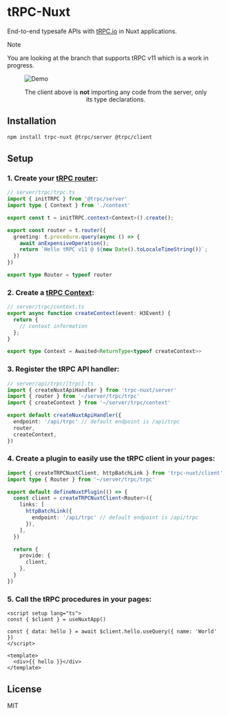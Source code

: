 # tRPC-Nuxt

End-to-end typesafe APIs with [tRPC.io](https://trpc.io/) in Nuxt applications.

> [!NOTE]
> You are looking at the branch that supports tRPC v11 which is a work in progress.

<p align="center">
  <figure>
    <img src="https://i.imgur.com/3AZlBZH.gif" alt="Demo" />
    <figcaption>
      <p align="center">
        The client above is <strong>not</strong> importing any code from the server, only its type declarations.
      </p>
    </figcaption>
  </figure>
</p>

## Installation

```bash
npm install trpc-nuxt @trpc/server @trpc/client
```

## Setup

### 1. Create your [tRPC router](https://trpc.io/docs/server/routers):

```ts
// server/trpc/trpc.ts
import { initTRPC } from '@trpc/server'
import type { Context } from './context'

export const t = initTRPC.context<Context>().create();

export const router = t.router({
  greeting: t.procedure.query(async () => {
    await anExpensiveOperation();
    return `Hello tRPC v11 @ ${new Date().toLocaleTimeString()}`;
  })
})

export type Router = typeof router
```

### 2. Create a [tRPC Context](https://trpc.io/docs/context):

```ts
// server/trpc/context.ts
export async function createContext(event: H3Event) {
  return {
    // context information
  };
}

export type Context = Awaited<ReturnType<typeof createContext>>
```

### 3. Register the tRPC API handler:

```ts
// server/api/trpc/[trpc].ts
import { createNuxtApiHandler } from 'trpc-nuxt/server'
import { router } from '~/server/trpc/trpc'
import { createContext } from '~/server/trpc/context'

export default createNuxtApiHandler({
  endpoint: '/api/trpc' // default endpoint is /api/trpc
  router,
  createContext,
})
```

### 4. Create a plugin to easily use the tRPC client in your pages:

```ts
import { createTRPCNuxtClient, httpBatchLink } from 'trpc-nuxt/client'
import type { Router } from '~/server/trpc/trpc'

export default defineNuxtPlugin(() => {
  const client = createTRPCNuxtClient<Router>({
    links: [
      httpBatchLink({
        endpoint: '/api/trpc' // default endpoint is /api/trpc
      }),
    ],
  })

  return {
    provide: {
      client,
    },
  }
})
```

### 5. Call the tRPC procedures in your pages:

```vue
<script setup lang="ts">
const { $client } = useNuxtApp()

const { data: hello } = await $client.hello.useQuery({ name: 'World' })
</script>

<template>
  <div>{{ hello }}</div>
</template>
```

## License

MIT
